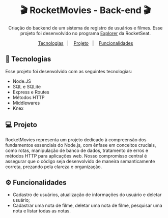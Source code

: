 <h1 align="center">🎬 RocketMovies - Back-end 🎬</h1>

<p align="center">
Criação do backend de um sistema de registro de usuários e filmes. Esse projeto foi desenvolvido no programa <a href="https://www.rocketseat.com.br/explorer">Explorer</a> da RocketSeat.
</p>

<p align="center">
  <a href="#🚀-tecnologias">Tecnologias</a>&nbsp;&nbsp;&nbsp;|&nbsp;&nbsp;&nbsp;
  <a href="#💻-projeto">Projeto</a>&nbsp;&nbsp;&nbsp;|&nbsp;&nbsp;&nbsp;
  <a href="#⚙️-funcionalidades">Funcionalidades</a>
</p>

## 🚀 Tecnologias

Esse projeto foi desenvolvido com as seguintes tecnologias:

- Node.JS
- SQL e SQLite
- Express e Routes
- Métodos HTTP
- Middlewares
- Knex

## 💻 Projeto

RocketMovies representa um projeto dedicado à compreensão dos fundamentos essenciais do Node.js, com ênfase em conceitos cruciais, como rotas, manipulação de banco de dados, tratamento de erros e métodos HTTP para aplicações web. Nosso compromisso central é assegurar que o código seja desenvolvido de maneira semanticamente correta, prezando pela clareza e organização.

## ⚙️ Funcionalidades

- Cadastro de usuários, atualização de informações do usuário e deletar usuário;
- Cadastrar uma nota de filme, deletar uma nota de filme, pesquisar uma nota e listar todas as notas.
